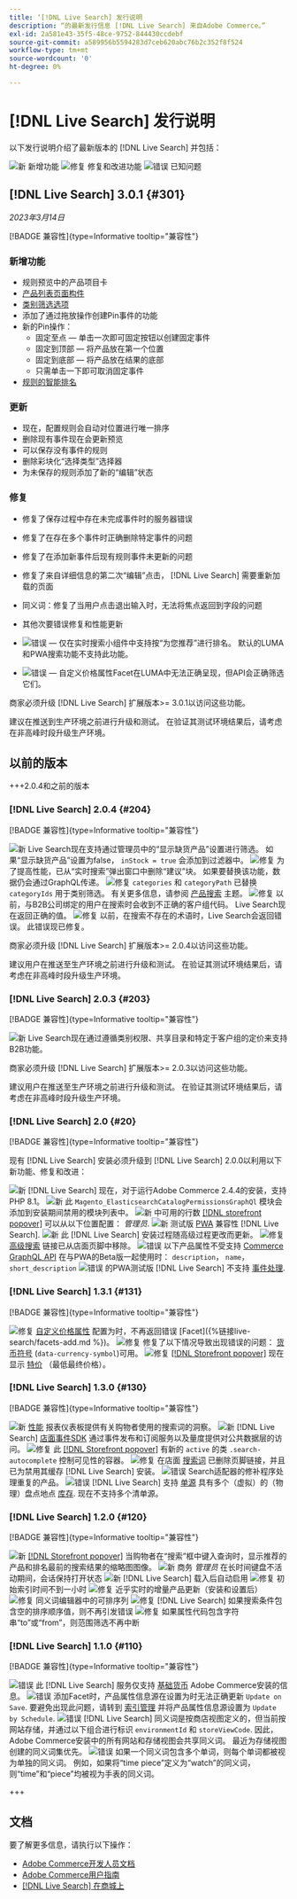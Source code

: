 ```yaml
---
title: ‘[!DNL Live Search] 发行说明
description: “的最新发行信息 [!DNL Live Search] 来自Adobe Commerce。”
exl-id: 2a581e43-35f5-48ce-9752-844430ccdebf
source-git-commit: a589956b5594283d7ceb620abc76b2c352f8f524
workflow-type: tm+mt
source-wordcount: '0'
ht-degree: 0%

---
```


# [!DNL Live Search] 发行说明

以下发行说明介绍了最新版本的 [!DNL Live Search] 并包括：

![新](../assets/new.svg) 新增功能
![修复](../assets/fix.svg) 修复和改进功能
![错误](../assets/bug.svg) 已知问题

## [!DNL Live Search] 3.0.1 {#301}

_2023年3月14日_

[!BADGE 兼容性]{type=Informative tooltip="兼容性"}

### 新增功能

* 规则预览中的产品项目卡
* [产品列表页面构件](https://experienceleague.adobe.com/docs/commerce-merchant-services/live-search/live-search-storefront/plp-styling.html)
* [类别筛选选项](https://developer.adobe.com/commerce/webapi/graphql/schema/live-search/queries/product-search/#facets)
* 添加了通过拖放操作创建Pin事件的功能
* 新的Pin操作：
   * 固定至点 — 单击一次即可固定按钮以创建固定事件
   * 固定到顶部 — 将产品放在第一个位置
   * 固定到底部 — 将产品放在结果的底部
   * 只需单击一下即可取消固定事件
* [规则的智能排名](https://experienceleague.adobe.com/docs/commerce-merchant-services/live-search/live-search-admin/rules/rules-add.html#ranking-type)

### 更新

* 现在，配置规则会自动对位置进行唯一排序
* 删除现有事件现在会更新预览
* 可以保存没有事件的规则
* 删除彩块化“选择类型”选择器
* 为未保存的规则添加了新的“编辑”状态

### 修复

* 修复了保存过程中存在未完成事件时的服务器错误
* 修复了在存在多个事件时正确删除特定事件的问题
* 修复了在添加新事件后现有规则事件未更新的问题
* 修复了来自详细信息的第二次“编辑”点击， [!DNL Live Search] 需要重新加载的页面
* 同义词：修复了当用户点击退出输入时，无法将焦点返回到字段的问题
* 其他次要错误修复和性能更新


* ![错误](../assets/bug.svg)  — 仅在实时搜索小组件中支持按“为您推荐”进行排名。 默认的LUMA和PWA搜索功能不支持此功能。
* ![错误](../assets/bug.svg)  — 自定义价格属性Facet在LUMA中无法正确呈现，但API会正确筛选它们。

商家必须升级 [!DNL Live Search] 扩展版本>= 3.0.1以访问这些功能。

建议在推送到生产环境之前进行升级和测试。 在验证其测试环境结果后，请考虑在非高峰时段升级生产环境。

## 以前的版本

+++2.0.4和之前的版本

### [!DNL Live Search] 2.0.4 {#204}

[!BADGE 兼容性]{type=Informative tooltip="兼容性"}

![新](../assets/new.svg) Live Search现在支持通过管理员中的“显示缺货产品”设置进行筛选。 如果“显示缺货产品”设置为false， `inStock = true` 会添加到过滤器中。
![修复](../assets/fix.svg) 为了提高性能，已从“实时搜索”弹出窗口中删除“建议”块。 如果要替换该功能，数据仍会通过GraphQL传递。
![修复](../assets/fix.svg) `categories` 和 `categoryPath` 已替换 `categoryIds` 用于类别筛选。 有关更多信息，请参阅 [产品搜索](https://developer.adobe.com/commerce/webapi/graphql/schema/live-search/queries/product-search/) 主题。
![修复](../assets/fix.svg) 以前，与B2B公司绑定的用户在搜索时会收到不正确的客户组代码。 Live Search现在返回正确的值。
![修复](../assets/fix.svg) 以前，在搜索不存在的术语时，Live Search会返回错误。 此错误现已修复。

商家必须升级 [!DNL Live Search] 扩展版本>= 2.0.4以访问这些功能。

建议用户在推送至生产环境之前进行升级和测试。 在验证其测试环境结果后，请考虑在非高峰时段升级生产环境。

### [!DNL Live Search] 2.0.3 {#203}

[!BADGE 兼容性]{type=Informative tooltip="兼容性"}

![新](../assets/new.svg) Live Search现在通过遵循类别权限、共享目录和特定于客户组的定价来支持B2B功能。

商家必须升级 [!DNL Live Search] 扩展版本>= 2.0.3以访问这些功能。

建议用户在推送至生产环境之前进行升级和测试。 在验证其测试环境结果后，请考虑在非高峰时段升级生产环境。

### [!DNL Live Search] 2.0 {#20}

[!BADGE 兼容性]{type=Informative tooltip="兼容性"}

现有 [!DNL Live Search] 安装必须升级到 [!DNL Live Search] 2.0.0以利用以下新功能、修复和改进：

![新](../assets/new.svg) [!DNL Live Search] 现在，对于运行Adobe Commerce 2.4.4的安装，支持PHP 8.1。
![新](../assets/new.svg) 此 `Magento_ElasticsearchCatalogPermissionsGraphQl` 模块会添加到安装期间禁用的模块列表中。
![新](../assets/new.svg) 中可用的行数 [[!DNL storefront popover]](quick-tour.md) 可以从以下位置配置： *管理员*.
![新](../assets/new.svg) 测试版 [PWA](https://developer.adobe.com/commerce/pwa-studio/) 兼容性 [!DNL Live Search].
![新](../assets/new.svg) 此 [!DNL Live Search] 安装过程随高级过程更改而更新。
![修复](../assets/fix.svg) [高级搜索](https://experienceleague.adobe.com/docs/commerce-admin/catalog/catalog/search/search.html#advanced-search) 链接已从店面页脚中移除。
![错误](../assets/bug.svg) 以下产品属性不受支持 [Commerce GraphQL API](https://developer.adobe.com/commerce/webapi/graphql/) 在与PWA的Beta版一起使用时： `description`， `name`， `short_description`
![错误](../assets/bug.svg) 的PWA测试版 [!DNL Live Search] 不支持 [事件处理](https://developer.adobe.com/commerce/services/shared-services/storefront-events/sdk/).

### [!DNL Live Search] 1.3.1 {#131}

[!BADGE 兼容性]{type=Informative tooltip="兼容性"}

![修复](../assets/fix.svg) [自定义价格属性](https://experienceleague.adobe.com/docs/commerce-admin/catalog/product-attributes/attributes-input-types.html) 配置为时，不再返回错误 [Facet]({%链接live-search/facets-add.md %})。
![修复](../assets/fix.svg) 修复了以下情况导致出现错误的问题： [货币符号](https://experienceleague.adobe.com/docs/commerce-admin/stores-sales/site-store/currency/currency-configuration.html#step-5%3A-customize-currency-symbols-(optional)) (`data-currency-symbol`)可用。
![修复](../assets/fix.svg) [[!DNL Storefront popover]](storefront-popover.md) 现在显示 [特价](https://experienceleague.adobe.com/docs/commerce-admin/catalog/products/pricing/product-price-special.html) （最低最终价格）。

### [!DNL Live Search] 1.3.0 {#130}

[!BADGE 兼容性]{type=Informative tooltip="兼容性"}

![新](../assets/new.svg) [性能](performance.md) 报表仪表板提供有关购物者使用的搜索词的洞察。
![新](../assets/new.svg) [!DNL Live Search] [店面事件SDK](https://developer.adobe.com/commerce/services/shared-services/storefront-events/sdk/) 通过事件发布和订阅服务以及量度提供对公共数据层的访问。
![修复](../assets/fix.svg) 此 [[!DNL Storefront popover]](storefront-popover.md) 有新的 `active` 的类 `.search-autocomplete` 控制可见性的容器。
![修复](../assets/fix.svg) 在店面 [搜索词](https://experienceleague.adobe.com/docs/commerce-admin/catalog/catalog/search/search-terms.html#popular-search-terms) 已删除页脚链接，并且已为禁用其缓存 [!DNL Live Search] 安装。
![错误](../assets/bug.svg) Search适配器的修补程序处理重复的产品。
![错误](../assets/bug.svg) [!DNL Live Search] 支持 [单源](https://experienceleague.adobe.com/docs/commerce-admin/inventory/sources/sources-manage.html) 具有多个（虚拟）的（物理）盘点地点 [库存](https://experienceleague.adobe.com/docs/commerce-admin/inventory/stocks/stocks-manage.html). 现在不支持多个清单源。

### [!DNL Live Search] 1.2.0 {#120}

[!BADGE 兼容性]{type=Informative tooltip="兼容性"}

![新](../assets/new.svg) [[!DNL Storefront popover]](storefront-popover.md) 当购物者在“搜索”框中键入查询时，显示推荐的产品和排名最前的搜索结果的缩略图图像。
![新](../assets/new.svg) 商务 *管理员* 在长时间键盘不活动期间，会话保持打开状态
![新](../assets/new.svg) [!DNL Live Search] 载入后自动启用
![修复](../assets/fix.svg) 初始索引时间不到一小时
![修复](../assets/fix.svg) 近乎实时的增量产品更新（安装和设置后）
![修复](../assets/fix.svg) 同义词编辑器中的可排序列
![修复](../assets/fix.svg) [!DNL Live Search] 如果搜索条件包含空的排序顺序值，则不再引发错误
![修复](../assets/fix.svg) 如果属性代码包含字符串“to”或“from”，则范围筛选不再中断

### [!DNL Live Search] 1.1.0 {#110}

[!BADGE 兼容性]{type=Informative tooltip="兼容性"}

![错误](../assets/bug.svg) 此 [!DNL Live Search] 服务仅支持 [基础货币](https://experienceleague.adobe.com/docs/commerce-admin/stores-sales/site-store/currency/currency-configuration.html) Adobe Commerce安装的信息。
![错误](../assets/bug.svg) 添加Facet时，产品属性信息源在设置为时无法正确更新 `Update on Save`. 要避免出现此问题，请转到 [索引管理](https://experienceleague.adobe.com/docs/commerce-admin/systems/tools/index-management.html) 并将产品属性信息源设置为 `Update by Schedule`.
![错误](../assets/bug.svg) [!DNL Live Search] 同义词是按商店视图定义的，但当前按网站存储，并通过以下组合进行标识 `environmentId` 和 `storeViewCode`. 因此，Adobe Commerce安装中的所有网站和存储视图会共享同义词。 最近为存储视图创建的同义词集优先。
![错误](../assets/bug.svg) 如果一个同义词包含多个单词，则每个单词都被视为单独的同义词。 例如，如果将“time piece”定义为“watch”的同义词，则“time”和“piece”均被视为手表的同义词。

+++

## 文档

要了解更多信息，请执行以下操作：

* [Adobe Commerce开发人员文档](https://developer.adobe.com/commerce/docs)
* [Adobe Commerce用户指南](https://experienceleague.adobe.com/docs/commerce.html)
* [[!DNL Live Search] 在商城上](https://marketplace.magento.com/magento-live-search.html)
